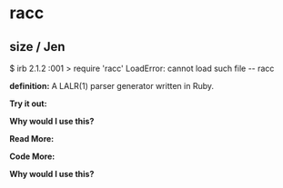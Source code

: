# racc

## size  / Jen

$ irb
2.1.2 :001 > require 'racc'
LoadError: cannot load such file -- racc 

**definition:**
A LALR(1) parser generator written in Ruby.

**Try it out:**


**Why would I use this?**


**Read More:**


**Code More:**


**Why would I use this?**
